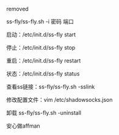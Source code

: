 removed


ss-fly/ss-fly.sh -i  密码  端口

启动：/etc/init.d/ss-fly start

停止：/etc/init.d/ss-fly stop

重启：/etc/init.d/ss-fly restart

状态：/etc/init.d/ss-fly status

查看ss链接：ss-fly/ss-fly.sh -sslink

修改配置文件：vim /etc/shadowsocks.json

卸载 ss-fly/ss-fly.sh -uninstall

安心做affman



